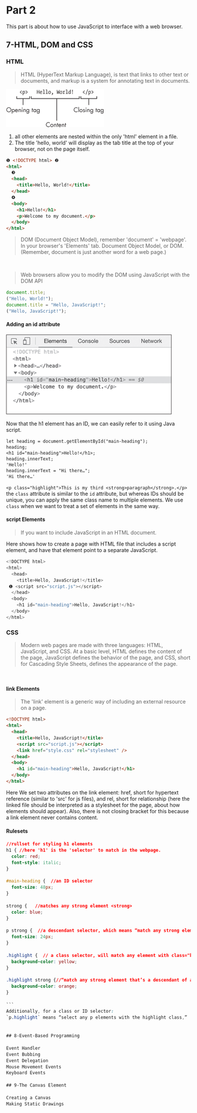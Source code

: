 # Part 2

This part is about how to use JavaScript to interface with a web browser.

## 7-HTML, DOM and CSS

### HTML

> HTML (HyperText Markup Language), is text that links to other text or documents, and markup is a system for annotating text in documents.

![Alt text](./MarkdownResouces/f71%20the%20anatomy%20of%20an%20HTML%20element.png)

1.  all other elements are nested within the only 'html' element in a file.
2.  The title 'hello, world' will display as the tab title at the top of your browser, not on the page itself.

```html
❶ <!DOCTYPE html> ❷
<html>
  ❸
  <head>
    <title>Hello, World!</title>
  </head>
  ❹
  <body>
    <h1>Hello!</h1>
    <p>Welcome to my document.</p>
  </body>
</html>
```

> DOM (Document Object Model), remember 'document' = 'webpage'. In your browser's 'Elements' tab. Document Object Model, or DOM. (Remember, document is just another word for a web page.)

<br>

> Web browsers allow you to modify the DOM using JavaScript with the DOM API

```js
document.title;
("Hello, World!");
document.title = "Hello, JavaScript!";
("Hello, JavaScript!");
```

#### Adding an id attribute

![Alt text](./MarkdownResouces/f74%20h1%20with%20an%20id.png)
<br>

Now that the h1 element has an ID, we can easily refer to it using Java script.

```
let heading = document.getElementById("main-heading");
heading;
<h1 id="main-heading">Hello!</h1>;
heading.innerText;
'Hello!'
heading.innerText = "Hi there…";
'Hi there…'

```

`<p class="highlight">This is my third <strong>paragraph</strong>.</p>` the `class` attribute is similar to the `id` attribute, but whereas IDs should be unique, you can apply the same class name to multiple elements. We use `class` when we want to treat a set of elements in the same way.

#### script Elements

> If you want to include JavaScript in an HTML document.

Here shows how to create a page with HTML file that includes a script element, and have that element point to a separate JavaScript.

```js
<!DOCTYPE html>
<html>
  <head>
    <title>Hello, JavaScript!</title>
 ❶ <script src="script.js"></script>
  </head>
  <body>
    <h1 id="main-heading">Hello, JavaScript!</h1>
  </body>
</html>
```

### CSS

> Modern web pages are made with three languages: HTML, JavaScript, and CSS. At a basic level, HTML defines the content of the page, JavaScript defines the behavior of the page, and CSS, short for Cascading Style Sheets, defines the appearance of the page.

<br>

#### link Elements

> The 'link' element is a generic way of including an external resource on a page.

```html
<!DOCTYPE html>
<html>
  <head>
    <title>Hello, JavaScript!</title>
    <script src="script.js"></script>
    <link href="style.css" rel="stylesheet" />
  </head>
  <body>
    <h1 id="main-heading">Hello, JavaScript!</h1>
  </body>
</html>
```

Here We set two attributes on the link element: href, short for hypertext reference (similar to 'src' for js files), and rel, short for relationship (here the linked file should be interpreted as a stylesheet for the page, about how elements should appear). Also, there is not closing bracket for this because a link element never contains content.

#### Rulesets

````css
//rullset for styling h1 elements
h1 { //here 'h1' is the 'selector' to match in the webpage.
  color: red;
  font-style: italic;
}

#main-heading {  //an ID selector
  font-size: 48px;
}

strong {   //matches any strong element <strong>
  color: blue;
}

p strong {  //a descendant selector, which means “match any strong element that’s a descendant of a p element.”  <p> <strong> xxxx  </strong> </p>
  font-size: 24px;
}

.highlight {  // a class selector, will match any element with class="highlight"
  background-color: yellow;
}

.highlight strong {//“match any strong element that’s a descendant of an element with the highlight class.”
  background-color: orange;
}

```
Additionally, for a class or ID selector:
`p.highlight` means “select any p elements with the highlight class,”


## 8-Event-Based Programming

Event Handler
Event Bubbing
Event Delegation
Mouse Movement Events
Keyboard Events

## 9-The Canvas Element

Creating a Canvas
Making Static Drawings
````
